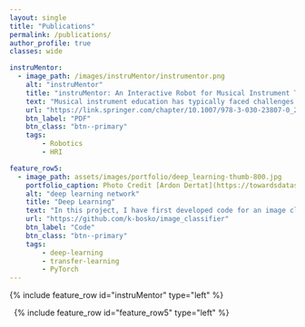 ```yaml
---
layout: single
title: "Publications"
permalink: /publications/
author_profile: true
classes: wide

instruMentor:
  - image_path: /images/instruMentor/instrumentor.png
    alt: "instruMentor"
    title: "instruMentor: An Interactive Robot for Musical Instrument Tutoring"
    text: "Musical instrument education has typically faced challenges in providing students with a cost-efficient and long-term solution for personalised tutoring. To address these challenges, we propose a musical instrument tutor robot for students learning the recorder, called instruMentor. Equipped with robotic hands and a multimodal interface, the robot interacts with users by playing the recorder and demonstrating in real-time the proper handling of the instrument. A pilot study was conducted to investigate the effectiveness of a robot tutor for instrument learning. Experimental results suggest that instruMentor is successful at teaching the recorder and is positively appreciated by users, showing promise for the future coupling of music tutoring and social robots."
    url: "https://link.springer.com/chapter/10.1007/978-3-030-23807-0_25"
    btn_label: "PDF"
    btn_class: "btn--primary"
    tags:
        - Robotics
        - HRI

feature_row5:
  - image_path: assets/images/portfolio/deep_learning-thumb-800.jpg
    portfolio_caption: Photo Credit [Ardon Dertat](https://towardsdatascience.com/applied-deep-learning-part-1-artificial-neural-networks-d7834f67a4f6)
    alt: "deep learning network"
    title: "Deep Learning"
    text: "In this project, I have first developed code for an image classifier built with PyTorch in Jupyter Notebook, then converted it into a command line application. The application allows you to choose one of the pretrained architectures, specify different hyperparameters (learning rate, hidden layers, epochs) and use either GPU or CPU for training. I also implemented saving the checkpoints so that you can continue training if stopped. Image Classifier predicts 102 flower categories. "
    url: "https://github.com/k-bosko/image_classifier"
    btn_label: "Code"
    btn_class: "btn--primary"
    tags:
        - deep-learning
        - transfer-learning
        - PyTorch
---
```



{% include feature_row id="instruMentor" type="left" %}
<a name="Gifify AWS app"></a>


&nbsp;
{% include feature_row id="feature_row5" type="left" %}
<a name="Deep-Learning">
